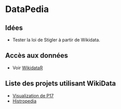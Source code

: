 DataPedia
=========

## Idées

* Tester la loi de Stigler à partir de Wikidata.

## Accès aux données 

* Voir [WikidataR](https://github.com/Ironholds/WikidataR)

## Liste des projets utilisant WikiData 

- [Visualization de P17](https://twitter.com/wikidata/status/575257197187371009)
- [Histropedia](http://histropedia.uat.co/Home.aspx)

